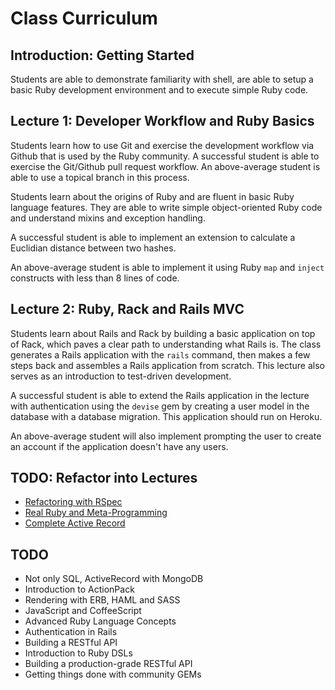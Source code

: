 Class Curriculum
================

Introduction: Getting Started
-----------------------------

Students are able to demonstrate familiarity with shell, are able to setup a basic Ruby development environment and to execute simple Ruby code.

Lecture 1: Developer Workflow and Ruby Basics
---------------------------------------------

Students learn how to use Git and exercise the development workflow via Github that is used by the Ruby community. A successful student is able to exercise the Git/Github pull request workflow. An above-average student is able to use a topical branch in this process.

Students learn about the origins of Ruby and are fluent in basic Ruby language features. They are able to write simple object-oriented Ruby code and understand mixins and exception handling. 

A successful student is able to implement an extension to calculate a Euclidian distance between two hashes. 

An above-average student is able to implement it using Ruby `map` and `inject` constructs with less than 8 lines of code.

Lecture 2: Ruby, Rack and Rails MVC
-----------------------------------

Students learn about Rails and Rack by building a basic application on top of Rack, which paves a clear path to understanding what Rails is. The class generates a Rails application with the `rails` command, then makes a few steps back and assembles a Rails application from scratch. This lecture also serves as an introduction to test-driven development.

A successful student is able to extend the Rails application in the lecture with authentication using the `devise` gem by creating a user model in the database with a database migration. This application should run on Heroku.

An above-average student will also implement prompting the user to create an account if the application doesn't have any users.

TODO: Refactor into Lectures
----------------------------

* [Refactoring with RSpec](10-rspec-refactor.md)
* [Real Ruby and Meta-Programming](11-real-ruby.md)
* [Complete Active Record](12-active-record.md)

TODO
----

* Not only SQL, ActiveRecord with MongoDB
* Introduction to ActionPack
* Rendering with ERB, HAML and SASS
* JavaScript and CoffeeScript
* Advanced Ruby Language Concepts
* Authentication in Rails
* Building a RESTful API
* Introduction to Ruby DSLs
* Building a production-grade RESTful API
* Getting things done with community GEMs

